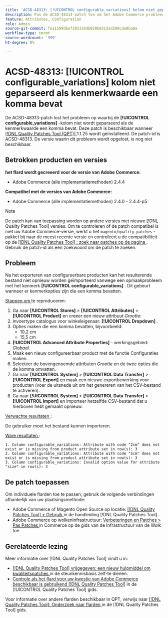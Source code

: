 ```yaml
---
title: 'ACSD-48313: [!UICONTROL configurable_variations] kolom niet geparseerd als kenmerkwaarde komma bevat'
description: Pas de ACSD-48313-patch toe om het Adobe Commerce-probleem op te lossen waarbij de [!UICONTROL configurable_variations] -kolom niet wordt geparseerd als de kenmerkwaarde een komma bevat.
feature: Attributes, Configuration
role: Admin
source-git-commit: fe11599dbef283326db029b0312ad290cde0ba0a
workflow-type: tm+mt
source-wordcount: '399'
ht-degree: 0%

---
```


# ACSD-48313: **[!UICONTROL configurable_variations]** kolom niet geparseerd als kenmerkwaarde een komma bevat

De ACSD-48313-patch lost het probleem op waarbij de **[!UICONTROL configurable_variations]** -kolom niet wordt geparseerd als de kenmerkwaarde een komma bevat. Deze patch is beschikbaar wanneer [[!DNL Quality Patches Tool (QPT)] ](https://experienceleague.adobe.com/en/docs/commerce-knowledge-base/kb/announcements/commerce-announcements/magento-quality-patches-released-new-tool-to-self-serve-quality-patches) 1.1.25 wordt geïnstalleerd. De patch-id is ACSD-48313. De versie waarin dit probleem wordt opgelost, is nog niet beschikbaar.

## Betrokken producten en versies

**het flard wordt gecreeerd voor de versie van Adobe Commerce:**
* Adobe Commerce (alle implementatiemethoden) 2.4.4

**Compatibel met de versies van Adobe Commerce:**
* Adobe Commerce (alle implementatiemethoden) 2.4.0 - 2.4.4-p5

>[!NOTE]
>
>De patch kan van toepassing worden op andere versies met nieuwe [!DNL Quality Patches Tool] versies. Om te controleren of de patch compatibel is met uw Adobe Commerce-versie, werkt u het `magento/quality-patches` -pakket bij naar de meest recente versie en controleert u de compatibiliteit op de [[!DNL Quality Patches Tool] : zoek naar patches op de pagina ](https://experienceleague.adobe.com/tools/commerce-quality-patches/index.html) . Gebruik de patch-id als een zoekwoord om de patch te zoeken.

## Probleem

Na het exporteren van configureerbare producten kan het resulterende bestand niet opnieuw worden geïmporteerd vanwege een opmaakprobleem met het kenmerk **[!UICONTROL configurable_variations]** . Dit gebeurt wanneer er kenmerkopties zijn die een komma bevatten.

<u> Stappen om </u> te reproduceren:

1. Ga naar **[!UICONTROL Stores]** > **[!UICONTROL Attributes]** > **[!UICONTROL Product]** en creeer een nieuw attribuut _Grootte_:
1. Invoertype catalogus voor winkeleigenaar: **[!UICONTROL Dropdown]** .
1. Opties maken die een komma bevatten, bijvoorbeeld:
   * 10,2 cm
   * 15,5 cm
1. **[!UICONTROL Advanced Attribute Properties]** - werkingsgebied: _Globaal_.
1. Maak een nieuw configureerbaar product met de functie Configuraties maken.
1. Selecteer de bovengenoemde attributen _Grootte_ en de twee opties die de komma omvatten.
1. Ga naar **[!UICONTROL System]** > **[!UICONTROL Data Transfer]** > **[!UICONTROL Export]** en maak een nieuwe exportbewerking voor producten (voer de uitsnede uit om het genereren van het CSV-bestand te activeren).
1. Ga naar **[!UICONTROL System]** > **[!UICONTROL Data Transfer]** > **[!UICONTROL Import]** en importeer hetzelfde CSV-bestand dat u hierboven hebt gemaakt opnieuw.

<u> Verwachte resultaten </u>:

De gebruiker moet het bestand kunnen importeren.

<u> Ware resultaten </u>:

```
1. Column configurable_variations: Attribute with code "2cm" does not exist or is missing from product attribute set in row(s): 3
2. Column configurable_variations: Attribute with code "5cm" does not exist or is missing from product attribute set in row(s): 3
3. Column configurable_variations: Invalid option value for attribute "size" in row(s): 3
```

## De patch toepassen

Om individuele flarden toe te passen, gebruik de volgende verbindingen afhankelijk van uw plaatsingsmethode:

* Adobe Commerce of Magento Open Source op locatie: [[!DNL Quality Patches Tool]  > Gebruik ](/help/tools/quality-patches-tool/usage.md) in de handleiding [!DNL Quality Patches Tool] .
* Adobe Commerce op wolkeninfrastructuur: [ Verbeteringen en Patches > Pas Patches ](https://experienceleague.adobe.com/docs/commerce-cloud-service/user-guide/develop/upgrade/apply-patches.html) in Commerce op de gids van de Infrastructuur van de Wolk toe.


## Gerelateerde lezing

Meer informatie over [!DNL Quality Patches Tool] vindt u in:

* [[!DNL Quality Patches Tool]  vrijgegeven: een nieuw hulpmiddel om kwaliteitspatches ](https://experienceleague.adobe.com/en/docs/commerce-knowledge-base/kb/announcements/commerce-announcements/magento-quality-patches-released-new-tool-to-self-serve-quality-patches) in de steunkennisbasis zelf-te dienen.
* [ Controle als het flard voor uw kwestie van Adobe Commerce beschikbaar is gebruikend  [!DNL Quality Patches Tool]](/help/tools/quality-patches-tool/patches-available-in-qpt/check-patch-for-magento-issue-with-magento-quality-patches.md) in de [!UICONTROL Quality Patches Tool] gids.


Voor informatie over andere flarden beschikbaar in QPT, verwijs naar [[!DNL Quality Patches Tool]: Onderzoek naar flarden ](https://experienceleague.adobe.com/tools/commerce-quality-patches/index.html) in de [!DNL Quality Patches Tool] gids.
